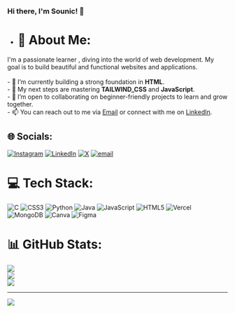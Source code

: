 ### Hi there, I'm Sounic! 👋



- # 💫 About Me:
 I'm a passionate learner , diving into the world of web development. My goal is to build beautiful and functional websites and applications.<br><br>- 🌱 I’m currently building a strong foundation in **HTML**.<br>- 🔭 My next steps are mastering **TAILWIND_CSS** and **JavaScript**.<br>- 🤝 I’m open to collaborating on beginner-friendly projects to learn and grow together.<br>- 📫 You can reach out to me via [Email](sounicbehera@gmail.com) or connect with me on [LinkedIn](https://www.linkedin.com/in/sounic-behera-0901b62b6/).


## 🌐 Socials:
[![Instagram](https://img.shields.io/badge/Instagram-%23E4405F.svg?logo=Instagram&logoColor=white)](https://instagram.com/_sounic_behera_) [![LinkedIn](https://img.shields.io/badge/LinkedIn-%230077B5.svg?logo=linkedin&logoColor=white)](https://linkedin.com/in/https://www.linkedin.com/in/sounic-behera-0901b62b6/) [![X](https://img.shields.io/badge/X-black.svg?logo=X&logoColor=white)](https://x.com/SounicBehera) [![email](https://img.shields.io/badge/Email-D14836?logo=gmail&logoColor=white)](mailto:sounicbehera@gmail.com) 

# 💻 Tech Stack:
![C](https://img.shields.io/badge/c-%2300599C.svg?style=for-the-badge&logo=c&logoColor=white) ![CSS3](https://img.shields.io/badge/css3-%231572B6.svg?style=for-the-badge&logo=css3&logoColor=white) ![Python](https://img.shields.io/badge/python-3670A0?style=for-the-badge&logo=python&logoColor=ffdd54) ![Java](https://img.shields.io/badge/java-%23ED8B00.svg?style=for-the-badge&logo=openjdk&logoColor=white) ![JavaScript](https://img.shields.io/badge/javascript-%23323330.svg?style=for-the-badge&logo=javascript&logoColor=%23F7DF1E) ![HTML5](https://img.shields.io/badge/html5-%23E34F26.svg?style=for-the-badge&logo=html5&logoColor=white) ![Vercel](https://img.shields.io/badge/vercel-%23000000.svg?style=for-the-badge&logo=vercel&logoColor=white) ![MongoDB](https://img.shields.io/badge/MongoDB-%234ea94b.svg?style=for-the-badge&logo=mongodb&logoColor=white) ![Canva](https://img.shields.io/badge/Canva-%2300C4CC.svg?style=for-the-badge&logo=Canva&logoColor=white) ![Figma](https://img.shields.io/badge/figma-%23F24E1E.svg?style=for-the-badge&logo=figma&logoColor=white)
# 📊 GitHub Stats:
![](https://github-readme-stats.vercel.app/api?username=sounicbehera&theme=dark&hide_border=false&include_all_commits=true&count_private=false)<br/>
![](https://nirzak-streak-stats.vercel.app/?user=sounicbehera&theme=dark&hide_border=false)<br/>
![](https://github-readme-stats.vercel.app/api/top-langs/?username=sounicbehera&theme=dark&hide_border=false&include_all_commits=true&count_private=false&layout=compact)

---
[![](https://visitcount.itsvg.in/api?id=sounicbehera&icon=0&color=0)](https://visitcount.itsvg.in)

<!-- Proudly created with GPRM ( https://gprm.itsvg.in ) -->

<!---
sounicbehera/sounicbehera is a ✨ special ✨ repository because its `README.md` (this file) appears on your GitHub profile.
You can click the Preview link to take a look at your changes.
--->
